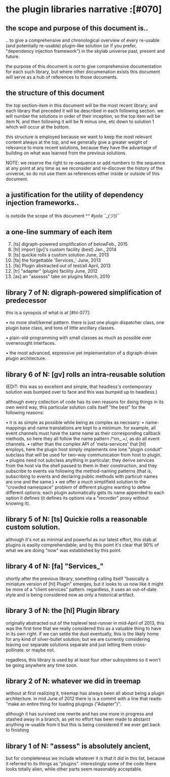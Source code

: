 # the plugin libraries narrative :[#070]

## the scope and purpose of this document is..

.. to give a comprehensive and chronological overview of every re-usable (and
potentially re-usable) plugin-like solution (or if you prefer, "dependency
injection framework") in the skylab universe past, present and future.

the purpose of this document is *not* to give comprehensive documentation for
each such library, but where other documenation exists this document will
serve as a hub of references to those documents.


## the structure of this document

the top section-item in this document will be the most recent library; and
each library that preceded it will be described in each following section. we
will number the solutions in order of their inception, so the top item will
be item N, and then following it will be N minus one, etc down to solution 1
which will occur at the bottom.

this structure is employed because we want to keep the most relevant content
always at the top, and we generally give a greater weight of relevance to
more recent solutions, because they have the advantage of building on what
was learned from the previous solutions.

NOTE: we reserve the right to re-sequence or add numbers to the sequence at
any point at any time as we reconsider and re-discover the history of the
universe, so do not use them as references either inside or outside of this
document.



## a justification for the utility of dependency injection frameworks..

is outside the scope of this document ^_^ #yolo ¯\_(ツ)_/¯



## a one-line summary of each item

 7. [ts] digraph-powered simplification of belowFeb.,  2015
 6. [hl] import [gv]'s custom facility (best)   Jan.,  2014
 5. [ts] quickie rolls a custom solution        June,  2013
 4. [fa] the forgettable 'Services_'            June,  2013
 3. [fa] Plugin abstracted out of test/all      April, 2013
 2. [tr] "adapter" (plugin) facility            June,  2012
 1. [as] an "assesss" take on plugins           March, 2010



## library 7 of N: digraph-powered simplification of predecessor

this is a synopsis of what is at [#hl-077]:

  • no more shell/kernel pattern. there is just one plugin dispatcher
    class, one plugin base class, and tons of little ancillary classes.

  • plain-old-programming with small classes as much as possible over
    overwrought interfaces.

  • the most advanced, expressive yet implementation of a digraph-driven
    plugin architecture.




## library 6 of N: [gv] rolls an intra-reusable solution

(EDIT: this was so excellent and simple, that headless's contemporary solution
was bumped over to face and this was bumped up to headless.)

although every collection of code has its own reasons for doing things in its
own weird way, this particular solution calls itself "the best" for the
following reasons:

  • it is as simple as possible while being as complex as necssary:
  • name-mappings and name translations are kept to a minimum.
    for example, all event channels must have the same name as their
     corresponding callback methods, so here they all follow the name pattern
     /^on_.+/, as do all event channels.
  • rather than the complex API of 'meta-services' that [hl] employs, here
    the plugin host simply implements one lone "plugin conduit" subclass
    that will be used for two-way communication from host to plugin.
  • plugins need not subclass anything in particular; they derive services
    from the host via the shell passed to them in their construction, and
    they subscribe to events via following the method-naming patterns
    (that is, subscribing to events and declaring public methods with
    particulr names are one and the same.)
  • we offer a *much* simplifield solution to the "crowded namespace"
    problem of different plugins wanting to define different options: each
    plugin automatically gets its name appended to each option it defines
    (it defines its options via a "recorder" proxy without knowing it).



## library 5 of N: [ts] Quickie rolls a reasonable custom solution.

although it's not as minimal and powerful as our latest effort, this stab
at plugins is easiliy comprehendable; and by this point it's clear that 90%
of what we are doing "now" was established by this point.



## library 4 of N: [fa] "Services_"

shortly after the previous library, something calling itself "basically
a miniature version of [hl] Plugin" emerges, but it looks to us now like
it might be more of a "client services" pattern. regardless, it uses an
out-of-date style and is being considered now as only a historical artifact.



## library 3 of N: the [hl] Plugin library

originally abstracted out of the toplevel test-runner in mid-April of 2013,
this was the first time that we really considered this as a valuable thing
to have in its own right. if we can settle the dust eventually, this is the
likely home for any kind of silver-bullet solution; but we are currently
considering leaving our separate solutions separate and just letting them
cross-pollinate. or maybe not.

regadless, this library is used by at least four other subsystems so it
won't be going anywhere any time soon.



## library 2 of N: whatever we did in treemap

without at first realizing it, treemap has always been all about being a
plugin architecture. in mid June of 2012 there is is a commit with a line
that reads: "make an entire thing for loading plugings ("Adapter")".

although it has survived one rewrite and has one more in progress and stashed
away in a branch, as yet no effort has been made to abstarct anything
re-usable from it but this is being considered if we ever get back to finishing



## library 1 of N: "assess" is absolutely ancient,

but for completeness we include whatever it is that it did in this list,
because it referred to its things as "plugins". interestingly some of the code
there looks totally alien, while other parts seem reasonably acceptable.
